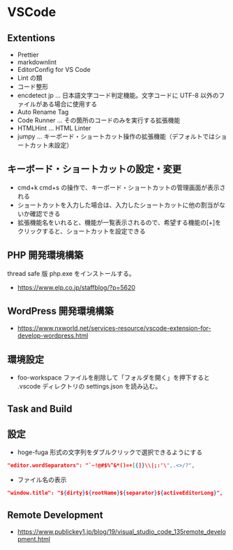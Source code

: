 # VSCode

## Extentions

- Prettier
- markdownlint
- EditorConfig for VS Code
- Lint の類
- コード整形
- encdetect jp … 日本語文字コード判定機能。文字コードに UTF-8 以外のファイルがある場合に使用する
- Auto Rename Tag
- Code Runner … その箇所のコードのみを実行する拡張機能
- HTMLHint … HTML Linter
- jumpy … キーボード・ショートカット操作の拡張機能（デフォルトではショートカット未設定）

## キーボード・ショートカットの設定・変更

- cmd+k cmd+s の操作で、キーボード・ショートカットの管理画面が表示される
- ショートカットを入力した場合は、入力したショートカットに他の割当がないか確認できる
- 拡張機能名をいれると、機能が一覧表示されるので、希望する機能の[+]をクリックすると、ショートカットを設定できる

## PHP 開発環境構築

thread safe 版 php.exe をインストールする。

- <https://www.elp.co.jp/staffblog/?p=5620>

## WordPress 開発環境構築

- <https://www.nxworld.net/services-resource/vscode-extension-for-develop-wordpress.html>

## 環境設定

- foo-workspace ファイルを削除して「フォルダを開く」を押下すると .vscode ディレクトリの settings.json を読み込む。

## Task and Build

## 設定

- hoge-fuga 形式の文字列をダブルクリックで選択できるようにする

```json
"editor.wordSeparators": "`~!@#$%^&*()=+[{]}\\|;:'\",.<>/?",
```

- ファイル名の表示

```json
"window.title": "${dirty}${rootName}${separator}${activeEditorLong}",
```

## Remote Development

- <https://www.publickey1.jp/blog/19/visual_studio_code_135remote_development.html>
